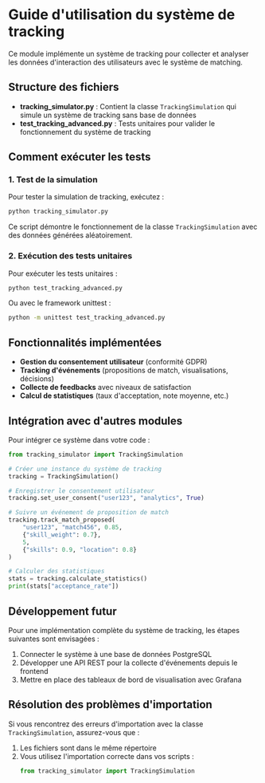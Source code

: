 # Guide d'utilisation du système de tracking

Ce module implémente un système de tracking pour collecter et analyser les données d'interaction des utilisateurs avec le système de matching.

## Structure des fichiers

- **tracking_simulator.py** : Contient la classe `TrackingSimulation` qui simule un système de tracking sans base de données
- **test_tracking_advanced.py** : Tests unitaires pour valider le fonctionnement du système de tracking

## Comment exécuter les tests

### 1. Test de la simulation

Pour tester la simulation de tracking, exécutez :

```bash
python tracking_simulator.py
```

Ce script démontre le fonctionnement de la classe `TrackingSimulation` avec des données générées aléatoirement.

### 2. Exécution des tests unitaires

Pour exécuter les tests unitaires :

```bash
python test_tracking_advanced.py
```

Ou avec le framework unittest :

```bash
python -m unittest test_tracking_advanced.py
```

## Fonctionnalités implémentées

- **Gestion du consentement utilisateur** (conformité GDPR)
- **Tracking d'événements** (propositions de match, visualisations, décisions)
- **Collecte de feedbacks** avec niveaux de satisfaction
- **Calcul de statistiques** (taux d'acceptation, note moyenne, etc.)

## Intégration avec d'autres modules

Pour intégrer ce système dans votre code :

```python
from tracking_simulator import TrackingSimulation

# Créer une instance du système de tracking
tracking = TrackingSimulation()

# Enregistrer le consentement utilisateur
tracking.set_user_consent("user123", "analytics", True)

# Suivre un événement de proposition de match
tracking.track_match_proposed(
    "user123", "match456", 0.85,
    {"skill_weight": 0.7},
    5,
    {"skills": 0.9, "location": 0.8}
)

# Calculer des statistiques
stats = tracking.calculate_statistics()
print(stats["acceptance_rate"])
```

## Développement futur

Pour une implémentation complète du système de tracking, les étapes suivantes sont envisagées :

1. Connecter le système à une base de données PostgreSQL
2. Développer une API REST pour la collecte d'événements depuis le frontend
3. Mettre en place des tableaux de bord de visualisation avec Grafana

## Résolution des problèmes d'importation

Si vous rencontrez des erreurs d'importation avec la classe `TrackingSimulation`, assurez-vous que :

1. Les fichiers sont dans le même répertoire
2. Vous utilisez l'importation correcte dans vos scripts :
   ```python
   from tracking_simulator import TrackingSimulation
   ```
